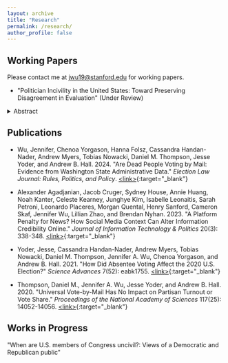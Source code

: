 ```yaml
---
layout: archive
title: "Research"
permalink: /research/
author_profile: false
---
```


## Working Papers
Please contact me at [jwu19@stanford.edu](mailto:jwu19@stanford.edu) for working papers.

* "Politician Incivility in the United States: Toward Preserving Disagreement in Evaluation" (Under Review)
<details> <summary>Abstract</summary>
<br>
I argue that capturing different group perceptions of politician incivility contributes to our understanding of politicians' incentives. While an objective classification goal makes sense in certain contexts, such as interpreting documents for law, there are other cases where disagreement among coders is informative. For example, how politicians' speech is interpreted by different groups of voters can influence how politicians communicate.
Using over 500 real statements by U.S. members of Congress in two survey experiments, I find voters perceive statements made by out-partisan politicians as uncivil more often than those made by co-partisan ones. ßThen, I provide a supervised text method to study when and how much partisans disagree on a comment's incivility. Using this method, I find that greater disagreement is correlated with ideological extremity of the politician who made the statement and statements with more negative words. Overall, the results suggest that disagreement contains pertinent information to understanding politician incentives. 
</details>


## Publications

* Wu, Jennifer, Chenoa Yorgason, Hanna Folsz, Cassandra Handan-Nader, Andrew Myers, Tobias Nowacki, Daniel M. Thompson, Jesse Yoder, and Andrew B. Hall. 2024. "Are Dead People Voting by Mail: Evidence from Washington State Administrative Data." *Election Law Journal: Rules, Politics, and Policy*. [\<link\>](https://www.liebertpub.com/doi/10.1089/elj.2023.0047){:target="_blank"}

* Alexander Agadjanian, Jacob Cruger, Sydney House, Annie Huang, Noah Kanter, Celeste Kearney, Junghye Kim, Isabelle Leonaitis, Sarah Petroni, Leonardo Placeres, Morgan Quental, Henry Sanford, Cameron Skaf, Jennifer Wu, Lillian Zhao, and Brendan Nyhan. 2023. "A Platform Penalty for News? How Social Media Context Can Alter Information Credibility Online." *Journal of Information Technology & Politics* 20(3): 338-348. [\<link\>](https://doi.org/10.1080/19331681.2022.2105465){:target="_blank"}

* Yoder, Jesse, Cassandra Handan-Nader, Andrew Myers, Tobias Nowacki, Daniel M. Thompson, Jennifer A. Wu, Chenoa Yorgason, and Andrew B. Hall. 2021. "How Did Absentee Voting Affect the 2020 U.S. Election?" *Science Advances* 7(52): eabk1755. [\<link\>](https://www.science.org/doi/10.1126/sciadv.abk1755){:target="_blank"}

* Thompson, Daniel M., Jennifer A. Wu, Jesse Yoder, and Andrew B. Hall. 2020. "Universal Vote-by-Mail Has No Impact on Partisan Turnout or Vote Share." *Proceedings of the National Academy of Sciences* 117(25): 14052-14056. [\<link\>](https://doi.org/10.1073/pnas.2007249117){:target="_blank"}

## Works in Progress
"When are U.S. members of Congress uncivil?: Views of a Democratic and Republican public"